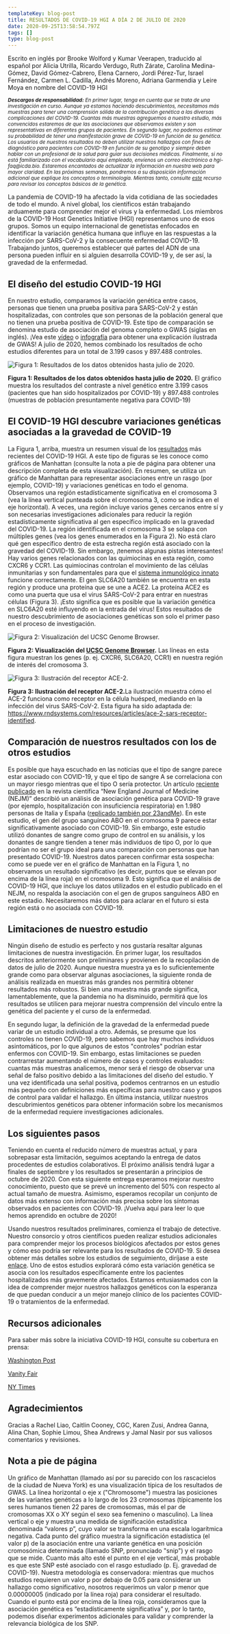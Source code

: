 ```yaml
---
templateKey: blog-post
title: RESULTADOS DE COVID-19 HGI A DÍA 2 DE JULIO DE 2020
date: 2020-09-25T13:58:54.797Z
tags: []
type: blog-post
---
```

Escrito en inglés por Brooke Wolford y Kumar Veerapen, traducido al español por Alicia Utrilla, Ricardo Verdugo, Ruth Zárate, Carolina Medina-Gómez, David Gómez-Cabrero, Elena Carnero, Jordi Pérez-Tur, Israel Fernández, Carmen L. Cadilla, Andrés Moreno, Adriana Garmendia y Leire Moya en nombre del COVID-19 HGI

<small>
<em>
<strong>Descargos de responsabilidad:</strong> En primer lugar, tenga en cuenta que se trata de una investigación en curso. Aunque ya estamos haciendo descubrimientos, necesitamos más muestras para tener una comprensión sólida de la contribución genética a las diversas complicaciones del COVID-19. Cuantas más muestras agreguemos a nuestro estudio, más convencidos estaremos de que las asociaciones que observamos existen y son representativas en diferentes grupos de pacientes. En segundo lugar, no podemos estimar su probabilidad de tener una manifestación grave de COVID-19 en función de su genética. Los usuarios de nuestros resultados no deben utilizar nuestros hallazgos con fines de diagnóstico para pacientes con COVID-19 en función de su genotipo y siempre deben hablar con un profesional de la salud para guiar sus decisiones médicas. Finalmente, si no está familiarizado con el vocabulario aquí empleado, envíenos un correo electrónico a hgi-faq@icda.bio. Estaremos encantados de actualizar la información en nuestra web para mayor claridad. En las próximas semanas, pondremos a su disposición información adicional que explique los conceptos o terminología. Mientras tanto, consulte <a href="https://medlineplus.gov/genetics/understanding/" target="_blank" rel="noopener noreferrer">este</a> recurso para revisar los conceptos básicos de la genética.
</em>
</small>

La pandemia de COVID-19 ha afectado la vida cotidiana de las sociedades de todo el mundo. A nivel global, los científicos están trabajando arduamente para comprender mejor el virus y la enfermedad. Los miembros de la COVID-19 Host Genetics Initiative (HGI) representamos uno de esos grupos. Somos un equipo internacional de genetistas enfocados en identificar la variación genética humana que influye en las respuestas a la infección por SARS-CoV-2 y la consecuente enfermedad COVID-19. Trabajando juntos, queremos establecer  qué partes del ADN de una persona pueden influir en si alguien desarrolla COVID-19 y, de ser así, la gravedad de la enfermedad.

## El diseño del estudio COVID-19 HGI

En nuestro estudio, comparamos la variación genética entre casos, personas que tienen una prueba positiva para SARS-CoV-2 y están hospitalizadas, con controles que son personas de la población general que no tienen una prueba positiva de COVID-19. Este tipo de comparación se denomina estudio de asociación del genoma completo o GWAS (siglas en inglés). ¡Vea este [vídeo](https://www.youtube.com/watch?v=cgyc55JhdcM) o [infografía](https://www.broadinstitute.org/visuals/explainer-genome-wide-association-studies) para obtener una explicación ilustrada de GWAS! A julio de 2020, hemos combinado los resultados de ocho estudios diferentes para un total de 3.199 casos y 897.488 controles.

![Figura 1: Resultados de los datos obtenidos hasta julio de 2020.](/img/scicomm_blog_post_20200924.png)

<figcaption class="manual-md-inline-caption">
<strong>Figura 1: Resultados de los datos obtenidos hasta julio de 2020.</strong>  El gráfico muestra los resultados del contraste a nivel genético entre 3.199 casos (pacientes que han sido hospitalizados por COVID-19) y 897.488 controles (muestras de población presuntamente negativa para COVID-19)
</figcaption>

## El COVID-19 HGI descubre variaciones genéticas asociadas a la gravedad de COVID-19

La Figura 1, arriba, muestra un resumen visual de los [resultados](/results/r3/) más recientes del COVID-19 HGI. A este tipo de figuras se les conoce como gráficos de Manhattan (consulte la nota a pie de página para obtener una descripción completa de esta visualización). En resumen, se utiliza un gráfico de Manhattan para representar asociaciones entre un rasgo (por ejemplo, COVID-19) y variaciones genéticas en todo el genoma. Observamos una región estadísticamente significativa en el cromosoma 3 (vea la línea vertical punteada sobre el cromosoma 3, como se indica en el eje horizontal). A veces, una región incluye varios genes cercanos entre sí y son necesarias investigaciones adicionales para reducir la región estadísticamente significativa al gen específico implicado en la gravedad del COVID-19. La región identificada en el cromosoma 3 se solapa con múltiples genes (vea los genes enumerados en la Figura 2). No está claro qué gen específico dentro de esta estrecha región está asociado con la gravedad del COVID-19. Sin embargo, ¡tenemos algunas pistas interesantes! Hay varios genes relacionados con las quimiocinas en esta región, como CXCR6 y CCR1. Las quimiocinas controlan el movimiento de las células inmunitarias y son fundamentales para que el [sistema inmunológico innato](https://www.ncbi.nlm.nih.gov/pmc/articles/PMC4448619/) funcione correctamente. El gen SLC6A20 también se encuentra en esta región y produce una proteína que se une a ACE2. La proteína ACE2 es como una puerta que usa el virus SARS-CoV-2 para entrar en nuestras células (Figura 3). ¡Esto significa que es posible que la variación genética en SLC6A20 esté influyendo en la entrada del virus! Estos resultados de nuestro descubrimiento de asociaciones genéticas son solo el primer paso en el proceso de investigación.

![Figura 2: Visualización del UCSC Genome Browser.](/img/hgt_genome_32a4d_7bc390.jpg)

<figcaption class="manual-md-inline-caption">
<strong>Figura 2: Visualización del <a href="https://genome.ucsc.edu" target="_blank" rel="noopener noreferrer">UCSC Genome Browser</a>.</strong>  Las líneas en esta figura muestran los genes (p. ej. CXCR6, SLC6A20, CCR1) en nuestra región de interés del cromosoma 3.
</figcaption>

![Figura 3: Ilustración del receptor ACE-2.](/img/unnamed.png)

<figcaption class="manual-md-inline-caption">
<strong>Figura 3: Ilustración del receptor ACE-2.</strong>La ilustración muestra cómo el ACE-2 funciona como receptor en la célula huésped, mediando en la infección del virus SARS-CoV-2.
Esta figura ha sido adaptada de: <a href="https://www.rndsystems.com/resources/articles/ace-2-sars-receptor-identified" target="_blank" rel="noopener noreferrer">https://www.rndsystems.com/resources/articles/ace-2-sars-receptor-identified</a>.
</figcaption>

## Comparación de nuestros resultados con los de otros estudios

Es posible que haya escuchado en las noticias que el tipo de sangre parece estar asociado con COVID-19, y que el tipo de sangre A se correlaciona con un mayor riesgo mientras que el tipo O sería protector. Un artículo [reciente publicado](https://www.nejm.org/doi/full/10.1056/NEJMoa2020283) en la revista científica “New England Journal of Medicine (NEJM)” describió un análisis de asociación genética para COVID-19 grave (por ejemplo, hospitalización con insuficiencia respiratoria) en 1.980 personas de Italia y España ([replicado también por 23andMe](https://www.medrxiv.org/content/10.1101/2020.09.04.20188318v1)). En este estudio, el gen del grupo sanguíneo ABO en el cromosoma 9 parece estar significativamente asociado con COVID-19. Sin embargo, este estudio utilizó donantes de sangre como grupo de control en su análisis, y los donantes de sangre tienden a tener más individuos de tipo O, por lo que podrían no ser el grupo ideal para una comparación con personas que han presentado COVID-19. Nuestros datos parecen confirmar esta sospecha: como se puede ver en el gráfico de Manhattan en la Figura 1, no observamos un resultado significativo (es decir, puntos que se elevan por encima de la línea roja) en el cromosoma 9. Esto significa que el análisis de COVID-19 HGI, que incluye los datos utilizados en el estudio publicado en el NEJM, no respalda la asociación con el gen de grupos sanguíneos ABO en este estadio. Necesitaremos más datos para aclarar en el futuro si esta región está o no asociada con COVID-19.

## Limitaciones de nuestro estudio

Ningún diseño de estudio es perfecto y nos gustaría resaltar algunas limitaciones de nuestra investigación. En primer lugar, los resultados descritos anteriormente son preliminares y provienen de la recopilación de datos de julio de 2020. Aunque nuestra muestra ya es lo suficientemente grande como para observar algunas asociaciones, la siguiente ronda de análisis realizada en muestras más grandes nos permitirá obtener resultados más robustos. Si bien una muestra más grande significa, lamentablemente, que la pandemia no ha disminuido, permitirá que los resultados se utilicen para mejorar nuestra comprensión del vínculo entre la genética del paciente y el curso de la enfermedad.

En segundo lugar, la definición de la gravedad de la enfermedad puede variar de un estudio individual a otro. Además, se presume que los controles no tienen COVID-19, pero sabemos que hay muchos individuos asintomáticos, por lo que algunos de estos "controles" podrían estar enfermos con COVID-19. Sin embargo, estas limitaciones se pueden contrarrestar aumentando el número de casos y controles evaluados: cuantas más muestras analicemos, menor será el riesgo de observar una señal de falso positivo debido a las limitaciones del diseño del estudio. Y una vez identificada una señal positiva, podemos centrarnos en un estudio más pequeño con definiciones más específicas para nuestro caso y grupos de control para validar el hallazgo. En última instancia, utilizar nuestros descubrimientos genéticos para obtener información sobre los mecanismos de la enfermedad requiere investigaciones adicionales.

## Los siguientes pasos

Teniendo en cuenta el reducido número de muestras actual, y para sobrepasar esta limitación, seguimos aceptando la entrega de datos procedentes de estudios colaborativos. El próximo análisis tendrá lugar a finales de septiembre y los resultados se presentarán a principios de octubre de 2020. Con esta siguiente entrega esperamos mejorar nuestro conocimiento, puesto que se prevé un incremento del 50% con respecto al actual tamaño de muestra. Asimismo, esperamos recopilar un conjunto de datos más extenso con información más precisa sobre los síntomas observados en pacientes con COVID-19. ¡Vuelva aquí para leer lo que hemos aprendido en octubre de 2020!

Usando nuestros resultados preliminares, comienza el trabajo de detective. Nuestro consorcio y otros científicos pueden realizar estudios adicionales para comprender mejor los procesos biológicos afectados por estos genes y cómo eso podría ser relevante para los resultados de COVID-19. Si desea obtener más detalles sobre los estudios de seguimiento, diríjase a este [enlace](/blog/2020-06-29-in-silico-follow-up-results/). Uno de estos estudios explorará cómo esta variación genética se asocia con los resultados específicamente entre los pacientes hospitalizados más gravemente afectados. Estamos entusiasmados con la idea de comprender mejor nuestros hallazgos genéticos con la esperanza de que puedan conducir a un mejor manejo clínico de los pacientes COVID-19 o  tratamientos de la enfermedad.

## Recursos adicionales

Para saber más sobre la iniciativa COVID-19 HGI, consulte su cobertura en prensa:

[Washington Post](https://www.washingtonpost.com/opinions/2020/04/27/covid-19-quickly-kills-some-while-others-dont-show-symptoms-can-genetics-explain-this/)

[Vanity Fair](https://www.vanityfair.com/news/2020/04/genetic-chances-of-dying-from-coronavirus)

[NY Times](https://www.nytimes.com/2020/06/03/health/coronavirus-blood-type-genetics.html)

## Agradecimientos

Gracias a Rachel Liao, Caitlin Cooney, CGC, Karen Zusi, Andrea Ganna, Alina Chan, Sophie Limou, Shea Andrews y Jamal Nasir por sus valiosos comentarios y revisiones.

## Nota a pie de página

Un gráfico de Manhattan (llamado así por su parecido con los rascacielos de la ciudad de Nueva York) es una visualización típica de los resultados de GWAS. La línea horizontal o eje x ("Chromosome") muestra las posiciones de las variantes genéticas a lo largo de los 23 cromosomas (típicamente los seres humanos tienen 22 pares de cromosomas, más el par de cromosomas XX o XY según el sexo sea femenino o masculino). La línea vertical o eje y muestra una medida de significación estadística denominada “valores p”, cuyo valor se transforma en una escala logarítmica negativa. Cada punto del gráfico muestra la significación estadística (el valor p) de la asociación entre una variante genética en una posición cromosómica determinada (llamado SNP, pronunciado "snip") y el rasgo que se mide. Cuanto más alto esté el punto en el eje vertical, más probable es que este SNP esté asociado con el rasgo estudiado (p. Ej. gravedad de COVID-19). Nuestra metodología es conservadora: mientras que muchos estudios requieren un valor p por debajo de 0.05 para considerar un hallazgo como significativo, nosotros requerimos un valor p menor que 0.00000005 (indicado por la línea roja) para considerar el resultado. Cuando el punto está por encima de la línea roja, consideramos que la asociación genética es “estadísticamente significativa” y, por lo tanto, podemos diseñar experimentos adicionales para validar y comprender la relevancia biológica de los SNP.
